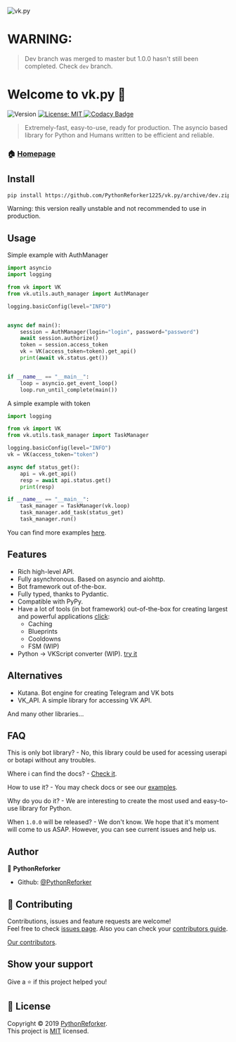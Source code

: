 ![vk.py](https://user-images.githubusercontent.com/28061158/63603699-cd51b980-c5d2-11e9-8a8f-06e1eef20afe.jpg)

# WARNING:

> Dev branch was merged to master but 1.0.0 hasn't still been completed. Check `dev` branch.

# Welcome to vk.py 👋

![Version](https://img.shields.io/badge/version-0.6.0-blue.svg?cacheSeconds=2592000) [![License: MIT](https://img.shields.io/badge/License-MIT-yellow.svg) ](https://github.com/PythonReforker1225/vk.py/blob/master/LICENSE)
[![Codacy Badge](https://api.codacy.com/project/badge/Grade/cac2f27aab0a41f993660a525c054bb5)](https://app.codacy.com/app/PythonReforker1225/vk.py?utm_source=github.com&utm_medium=referral&utm_content=PythonReforker/vk.py&utm_campaign=Badge_Grade_Dashboard)

> Extremely-fast, easy-to-use, ready for production. The asyncio based library for Python and Humans written to be efficient and reliable.

### 🏠 [Homepage](github.com/PythonReforker1225/vk.py)

## Install

```sh
pip install https://github.com/PythonReforker1225/vk.py/archive/dev.zip --upgrade
```

Warning: this version really unstable and not recommended to use in production.

## Usage

Simple example with AuthManager

```python
import asyncio
import logging

from vk import VK
from vk.utils.auth_manager import AuthManager

logging.basicConfig(level="INFO")


async def main():
    session = AuthManager(login="login", password="password")
    await session.authorize()
    token = session.access_token
    vk = VK(access_token=token).get_api()
    print(await vk.status.get())


if __name__ == "__main__":
    loop = asyncio.get_event_loop()
    loop.run_until_complete(main())

```

A simple example with token

```python
import logging

from vk import VK
from vk.utils.task_manager import TaskManager

logging.basicConfig(level="INFO")
vk = VK(access_token="token")

async def status_get():
    api = vk.get_api()
    resp = await api.status.get()
    print(resp)

if __name__ == "__main__":
    task_manager = TaskManager(vk.loop)
    task_manager.add_task(status_get)
    task_manager.run()

```

You can find more examples [here](./examples).

## Features

- Rich high-level API.
- Fully asynchronous. Based on asyncio and aiohttp.
- Bot framework out of-the-box.
- Fully typed, thanks to Pydantic.
- Compatible with PyPy.
- Have a lot of tools (in bot framework) out-of-the-box for creating largest and powerful applications [click](./vk/bot_framework/addons):
  - Caching
  - Blueprints
  - Cooldowns
  - FSM (WIP)
- Python -> VKScript converter (WIP). [try it](./vk/utils/vkscript)

## Alternatives

- Kutana. Bot engine for creating Telegram and VK bots
- VK_API. A simple library for accessing VK API.

And many other libraries...

## FAQ

This is only bot library? - No, this library could be used for acessing userapi or botapi without any troubles.

Where i can find the docs? - [Check it](https://PythonReforker1225.github.io/vk.py).

How to use it? - You may check docs or see our [examples](./examples).

Why do you do it? - We are interesting to create the most used and easy-to-use library for Python.

When `1.0.0` will be released? - We don't know. We hope that it's moment will come to us ASAP. However, you can see current issues and help us.

## Author

👤 **PythonReforker**

- Github: [@PythonReforker](https://github.com/PythonReforker)

## 🤝 Contributing

Contributions, issues and feature requests are welcome!<br />Feel free to check [issues page](https://github.com/PythonReforker/vk.py/issues).
Also you can check your [contributors guide](./CONTRIBUTING.md).

[Our contributors](./CONTRIBUTORS.txt).

## Show your support

Give a ⭐️ if this project helped you!

## 📝 License

Copyright © 2019 [PythonReforker](https://github.com/PythonReforker).<br />
This project is [MIT](https://github.com/PythonReforker1225/vk.py/blob/master/LICENSE) licensed.
